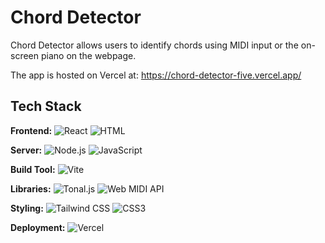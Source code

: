 
# Chord Detector

Chord Detector allows users to identify chords using MIDI input or the on-screen piano on the webpage.

The app is hosted on Vercel at: https://chord-detector-five.vercel.app/
## Tech Stack

**Frontend:** ![React](https://img.shields.io/badge/React-20232A?style=for-the-badge&logo=react&logoColor=61DAFB) ![HTML](https://img.shields.io/badge/HTML-5-E34F26?logo=html5&logoColor=white)

**Server:** ![Node.js](https://img.shields.io/badge/Node.js-339933?style=for-the-badge&logo=node.js&logoColor=white) ![JavaScript](https://img.shields.io/badge/JavaScript-F7DF1E?style=for-the-badge&logo=javascript&logoColor=black)

**Build Tool:** ![Vite](https://img.shields.io/badge/Vite-646CFF?style=for-the-badge&logo=vite&logoColor=white)

**Libraries:** ![Tonal.js](https://img.shields.io/badge/Tonal.js-000000?style=for-the-badge) ![Web MIDI API](https://img.shields.io/badge/Web%20MIDI%20API-000000?style=for-the-badge&logo=webcomponents.org&logoColor=white)

**Styling:** ![Tailwind CSS](https://img.shields.io/badge/Tailwind_CSS-38B2AC?style=for-the-badge&logo=tailwind-css&logoColor=white) ![CSS3](https://img.shields.io/badge/CSS3-1572B6?style=for-the-badge&logo=css3&logoColor=white)

**Deployment:** ![Vercel](https://img.shields.io/badge/Vercel-000000?style=for-the-badge&logo=vercel&logoColor=white)
